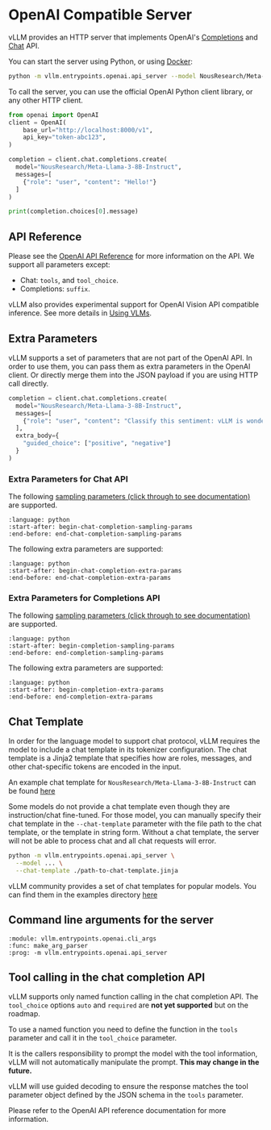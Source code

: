 # OpenAI Compatible Server

vLLM provides an HTTP server that implements OpenAI's [Completions](https://platform.openai.com/docs/api-reference/completions) and [Chat](https://platform.openai.com/docs/api-reference/chat) API.

You can start the server using Python, or using [Docker](deploying_with_docker.rst):
```bash
python -m vllm.entrypoints.openai.api_server --model NousResearch/Meta-Llama-3-8B-Instruct --dtype auto --api-key token-abc123
```

To call the server, you can use the official OpenAI Python client library, or any other HTTP client.
```python
from openai import OpenAI
client = OpenAI(
    base_url="http://localhost:8000/v1",
    api_key="token-abc123",
)

completion = client.chat.completions.create(
  model="NousResearch/Meta-Llama-3-8B-Instruct",
  messages=[
    {"role": "user", "content": "Hello!"}
  ]
)

print(completion.choices[0].message)
```

## API Reference
Please see the [OpenAI API Reference](https://platform.openai.com/docs/api-reference) for more information on the API. We support all parameters except:
- Chat: `tools`, and `tool_choice`.
- Completions: `suffix`.

vLLM also provides experimental support for OpenAI Vision API compatible inference. See more details in [Using VLMs](../models/vlm.rst).

## Extra Parameters
vLLM supports a set of parameters that are not part of the OpenAI API.
In order to use them, you can pass them as extra parameters in the OpenAI client.
Or directly merge them into the JSON payload if you are using HTTP call directly.

```python
completion = client.chat.completions.create(
  model="NousResearch/Meta-Llama-3-8B-Instruct",
  messages=[
    {"role": "user", "content": "Classify this sentiment: vLLM is wonderful!"}
  ],
  extra_body={
    "guided_choice": ["positive", "negative"]
  }
)
```

### Extra Parameters for Chat API
The following [sampling parameters (click through to see documentation)](../dev/sampling_params.rst) are supported.

```{literalinclude} ../../../vllm/entrypoints/openai/protocol.py
:language: python
:start-after: begin-chat-completion-sampling-params
:end-before: end-chat-completion-sampling-params
```

The following extra parameters are supported:

```{literalinclude} ../../../vllm/entrypoints/openai/protocol.py
:language: python
:start-after: begin-chat-completion-extra-params
:end-before: end-chat-completion-extra-params
```

### Extra Parameters for Completions API
The following [sampling parameters (click through to see documentation)](../dev/sampling_params.rst) are supported.

```{literalinclude} ../../../vllm/entrypoints/openai/protocol.py
:language: python
:start-after: begin-completion-sampling-params
:end-before: end-completion-sampling-params
```

The following extra parameters are supported:

```{literalinclude} ../../../vllm/entrypoints/openai/protocol.py
:language: python
:start-after: begin-completion-extra-params
:end-before: end-completion-extra-params
```

## Chat Template

In order for the language model to support chat protocol, vLLM requires the model to include
a chat template in its tokenizer configuration. The chat template is a Jinja2 template that
specifies how are roles, messages, and other chat-specific tokens are encoded in the input.

An example chat template for `NousResearch/Meta-Llama-3-8B-Instruct` can be found [here](https://github.com/meta-llama/llama3?tab=readme-ov-file#instruction-tuned-models)

Some models do not provide a chat template even though they are instruction/chat fine-tuned. For those model,
you can manually specify their chat template in the `--chat-template` parameter with the file path to the chat
template, or the template in string form. Without a chat template, the server will not be able to process chat
and all chat requests will error.

```bash
python -m vllm.entrypoints.openai.api_server \
  --model ... \
  --chat-template ./path-to-chat-template.jinja
```

vLLM community provides a set of chat templates for popular models. You can find them in the examples
directory [here](https://github.com/vllm-project/vllm/tree/main/examples/)

## Command line arguments for the server

```{argparse}
:module: vllm.entrypoints.openai.cli_args
:func: make_arg_parser
:prog: -m vllm.entrypoints.openai.api_server
```

## Tool calling in the chat completion API
vLLM supports only named function calling in the chat completion API. The `tool_choice` options `auto` and `required` are **not yet supported** but on the roadmap.

To use a named function you need to define the function in the `tools` parameter and call it in the `tool_choice` parameter. 

It is the callers responsibility to prompt the model with the tool information, vLLM will not automatically manipulate the prompt. **This may change in the future.**

vLLM will use guided decoding to ensure the response matches the tool parameter object defined by the JSON schema in the `tools` parameter.

Please refer to the OpenAI API reference documentation for more information.
